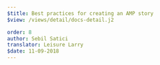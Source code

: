 ```yaml
---
$title: Best practices for creating an AMP story
$view: /views/detail/docs-detail.j2

order: 8
author: Sebil Satici
translator: Leisure Larry
$date: 11-09-2018
---
```

